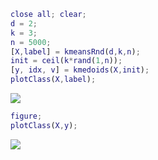 ```matlab
close all; clear;
d = 2;
k = 3;
n = 5000;
[X,label] = kmeansRnd(d,k,n);
init = ceil(k*rand(1,n));
[y, idx, v] = kmedoids(X,init);
plotClass(X,label);
```

![](kmedoids_demo_images/)

```matlab
figure;
plotClass(X,y);
```

![](kmedoids_demo_images/)

